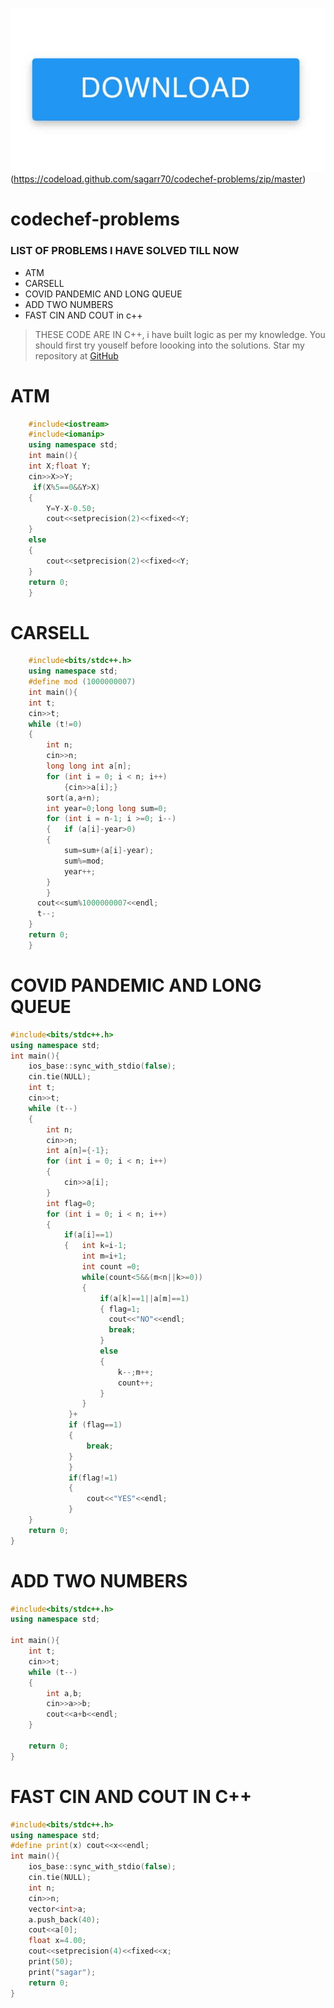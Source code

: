 ![Download Repository](/Images/downloadbutton.jpg)(https://codeload.github.com/sagarr70/codechef-problems/zip/master)
# codechef-problems

### LIST OF PROBLEMS I HAVE SOLVED TILL NOW
* ATM
* CARSELL
* COVID PANDEMIC AND LONG QUEUE
* ADD TWO NUMBERS
* FAST CIN AND COUT in c++
>THESE CODE ARE IN C++, i have built logic as per my knowledge.
>You should first try youself before loooking into the solutions.
>Star my repository at
[GitHub](https://github.com/sagarr70/codechef-problems)

# ATM
```c++
    #include<iostream>
    #include<iomanip>
    using namespace std;
    int main(){
    int X;float Y;
    cin>>X>>Y;
     if(X%5==0&&Y>X)
    {
        Y=Y-X-0.50;
        cout<<setprecision(2)<<fixed<<Y;
    }
    else
    {
        cout<<setprecision(2)<<fixed<<Y;
    }
    return 0;
    }
```
# CARSELL
```c++
    #include<bits/stdc++.h>
    using namespace std;
    #define mod (1000000007)
    int main(){
    int t;
    cin>>t;
    while (t!=0)
    {   
        int n;
        cin>>n;
        long long int a[n];
        for (int i = 0; i < n; i++)
            {cin>>a[i];}
        sort(a,a+n);
        int year=0;long long sum=0;
        for (int i = n-1; i >=0; i--)
        {   if (a[i]-year>0)
        {
            sum=sum+(a[i]-year);
            sum%=mod;
            year++;
        }
        }
      cout<<sum%1000000007<<endl;
      t--;
    } 
    return 0;
    }
```
# COVID PANDEMIC AND LONG QUEUE
```c++
#include<bits/stdc++.h>
using namespace std;
int main(){
    ios_base::sync_with_stdio(false);
    cin.tie(NULL);
    int t;
    cin>>t;
    while (t--)
    {
        int n;
        cin>>n;
        int a[n]={-1};
        for (int i = 0; i < n; i++)
        {
            cin>>a[i];
        }
        int flag=0;
        for (int i = 0; i < n; i++)
        {    
            if(a[i]==1)
            {   int k=i-1;
                int m=i+1;
                int count =0;
                while(count<5&&(m<n||k>=0))
                {
                    if(a[k]==1||a[m]==1)
                    { flag=1;
                      cout<<"NO"<<endl;
                      break;
                    }
                    else
                    {
                        k--;m++;
                        count++;
                    }   
                }
             }+
             if (flag==1)
             {
                 break;
             }
             }
             if(flag!=1)
             {
                 cout<<"YES"<<endl;
             }       
    }
    return 0;
}
```
# ADD TWO NUMBERS
```c++
#include<bits/stdc++.h>
using namespace std;

int main(){
    int t;
    cin>>t;
    while (t--)
    {
        int a,b;
        cin>>a>>b;
        cout<<a+b<<endl;
    }
    
    return 0;
}
```
# FAST CIN AND COUT IN C++
```c++
#include<bits/stdc++.h>
using namespace std;
#define print(x) cout<<x<<endl;
int main(){
    ios_base::sync_with_stdio(false);
	cin.tie(NULL);
    int n;
    cin>>n;
    vector<int>a;
    a.push_back(40);
    cout<<a[0];
    float x=4.00;
    cout<<setprecision(4)<<fixed<<x;
    print(50);
    print("sagar");
    return 0;
}
```

